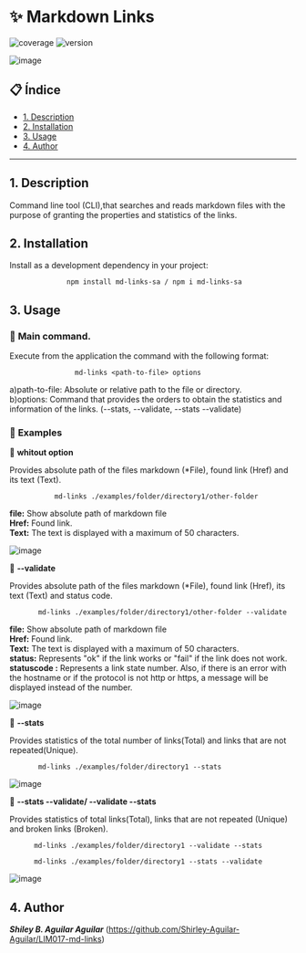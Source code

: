 # ✨ Markdown Links
![coverage](https://img.shields.io/badge/coverage-97%25-yellowgreen) ![version](https://img.shields.io/badge/version-1.0.0-blue)

![image](https://user-images.githubusercontent.com/97176343/170603374-0236e436-85b8-4577-adbd-a688d69e9984.png)


## 📋 Índice

* [1. Description](#1-description)
* [2. Installation](#2-installation)
* [3. Usage](#3-usage)
* [4. Author](#4-author)

***

## 1. Description
   Command line tool (CLI),that searches and reads markdown files with the purpose of granting the properties and statistics of the links.
## 2. Installation
   Install as a development dependency in your project:
   

                  npm install md-links-sa / npm i md-links-sa
       
## 3. Usage
   
   
   ###  🔧 **Main command.**
    
   Execute from the application the command with the following format:
   
                    md-links <path-to-file> options
       
   a)path-to-file: Absolute or relative path to the file or directory.                                                                                               
   b)options: Command that provides the orders to obtain the statistics and information of the links.                                                                               (--stats, --validate, --stats --validate)
   
   ###   🔧 **Examples**
   
   📌 **whitout option**
   
   Provides absolute path of the files markdown (*File), found link (Href) and its text (Text).
   
               md-links ./examples/folder/directory1/other-folder
         
   **file:** Show absolute path of markdown file                                                                                                                       
   **Href:** Found link.                                                                                                                                               
   **Text:** The text is displayed with a maximum of 50 characters.                                                                                                   
    
   ![image](https://user-images.githubusercontent.com/97176343/170714357-bb7a14f0-b444-46cf-8229-97a2c58dfee2.png)
   
   📌 **--validate**
   
   Provides absolute path of the files markdown (*File), found link (Href), its text (Text) and status code.
   
           md-links ./examples/folder/directory1/other-folder --validate
         
   
   **file:** Show absolute path of markdown file                                                                                                                       
   **Href:** Found link.                                                                                                                                               
   **Text:** The text is displayed with a maximum of 50 characters.                                                                                                   
   **status:** Represents "ok" if the link works or "fail" if the link does not work.                                                                                    **statuscode :** Represents a link state number.
    Also, if there is an error with the hostname or if the protocol is not http or https, a message will be displayed instead of the number.
   
   
  ![image](https://user-images.githubusercontent.com/97176343/170714542-4947887c-bff9-481d-a2b2-843fe0be2fb6.png)
   
   📌 **--stats**   
   
   Provides statistics of the total number of links(Total) and links that are not repeated(Unique).
   
           md-links ./examples/folder/directory1 --stats
   
   ![image](https://user-images.githubusercontent.com/97176343/170593744-3e30fc0c-67ba-489c-bf31-c7261d8f931c.png)
   
   📌 **--stats --validate/ --validate --stats**   
   
   Provides statistics of total links(Total), links that are not repeated (Unique) and broken links (Broken).
   
          md-links ./examples/folder/directory1 --validate --stats
           
          md-links ./examples/folder/directory1 --stats --validate
   
   ![image](https://user-images.githubusercontent.com/97176343/170602129-97d4795d-2a9e-4f8a-aa13-e52be6ba7d29.png)
   
   
## 4. Author
   ***Shiley B. Aguilar Aguilar*** (https://github.com/Shirley-Aguilar-Aguilar/LIM017-md-links)
